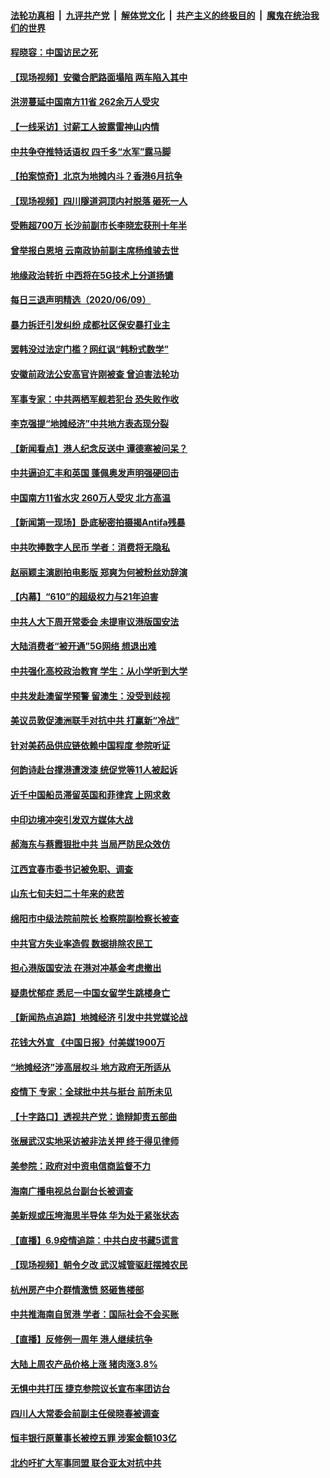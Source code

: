 ####  [法轮功真相](../../../../basic/blob/master/README.md?t=06101801) &nbsp;|&nbsp; [九评共产党](../../../../9ping.md/blob/master/README.md?t=06101801) &nbsp;|&nbsp; [解体党文化](../../../../jtdwh.md/blob/master/README.md?t=06101801)  &nbsp;|&nbsp; [共产主义的终极目的](../../../../gczydzjmd.md/blob/master/README.md?t=06101801) &nbsp;|&nbsp; [魔鬼在统治我们的世界](../../../../mgztzwmdsj.md/blob/master/README.md?t=06101801) 


#### [程晓容：中国访民之死](../pages/nsc413/n12174904.md?t=06101801) 

#### [【现场视频】安徽合肥路面塌陷 两车陷入其中](../pages/nsc413/n12174696.md?t=06101801) 

#### [洪涝蔓延中国南方11省 262余万人受灾](../pages/nsc413/n12174625.md?t=06101801) 

#### [【一线采访】讨薪工人披露雷神山内情](../pages/nsc413/n12173721.md?t=06101801) 

#### [中共争夺推特话语权 四千多“水军”露马脚](../pages/nsc413/n12174552.md?t=06101801) 

#### [【拍案惊奇】北京为地摊内斗？香港6月抗争](../pages/nsc413/n12174404.md?t=06101801) 

#### [【现场视频】四川隧道洞顶内衬脱落 砸死一人](../pages/nsc413/n12174467.md?t=06101801) 

#### [受贿超700万 长沙前副市长李晓宏获刑十年半](../pages/nsc413/n12174540.md?t=06101801) 

#### [曾举报白恩培 云南政协前副主席杨维骏去世](../pages/nsc413/n12174321.md?t=06101801) 

#### [地缘政治转折 中西将在5G技术上分道扬镳](../pages/nsc413/n12173903.md?t=06101801) 

#### [每日三退声明精选（2020/06/09）](../pages/nsc413/n12174422.md?t=06101801) 

#### [暴力拆迁引发纠纷 成都社区保安暴打业主](../pages/nsc413/n12174292.md?t=06101801) 

#### [罢韩没过法定门槛？网红讽“韩粉式数学”](../pages/nsc413/n12174102.md?t=06101801) 

#### [安徽前政法公安高官许刚被查 曾迫害法轮功](../pages/nsc413/n12174280.md?t=06101801) 

#### [军事专家：中共两栖军舰若犯台 恐失败作收](../pages/nsc413/n12174262.md?t=06101801) 

#### [李克强提“地摊经济”中共地方表态现分裂](../pages/nsc413/n12174112.md?t=06101801) 

#### [【新闻看点】港人纪念反送中 谭德塞被问呆？](../pages/nsc413/n12173850.md?t=06101801) 

#### [中共逼迫汇丰和英国 蓬佩奥发声明强硬回击](../pages/nsc413/n12173986.md?t=06101801) 

#### [中国南方11省水灾 260万人受灾 北方高温](../pages/nsc413/n12173768.md?t=06101801) 

#### [【新闻第一现场】卧底秘密拍摄揭Antifa残暴](../pages/nsc413/n12174010.md?t=06101801) 

#### [中共吹捧数字人民币 学者：消费将无隐私](../pages/nsc413/n12174001.md?t=06101801) 

#### [赵丽颖主演剧拍电影版 郑爽为何被粉丝劝辞演](../pages/nsc413/n12173794.md?t=06101801) 

#### [【内幕】“610”的超级权力与21年迫害](../pages/nsc413/n12159441.md?t=06101801) 

#### [中共人大下周开常委会 未提审议港版国安法](../pages/nsc413/n12173806.md?t=06101801) 

#### [大陆消费者“被开通”5G网络 想退出难](../pages/nsc413/n12173761.md?t=06101801) 

#### [中共强化高校政治教育 学生：从小学听到大学](../pages/nsc413/n12173921.md?t=06101801) 

#### [中共发赴澳留学预警 留澳生：没受到歧视](../pages/nsc413/n12173857.md?t=06101801) 

#### [美议员敦促澳洲联手对抗中共 打赢新“冷战”](../pages/nsc413/n12173830.md?t=06101801) 

#### [针对美药品供应链依赖中国程度 参院听证](../pages/nsc413/n12173698.md?t=06101801) 

#### [何韵诗赴台撑港遭泼漆 统促党等11人被起诉](../pages/nsc413/n12173564.md?t=06101801) 

#### [近千中国船员滞留英国和菲律宾 上网求救](../pages/nsc413/n12173673.md?t=06101801) 

#### [中印边境冲突引发双方媒体大战](../pages/nsc413/n12173689.md?t=06101801) 

#### [郝海东与蔡霞狠批中共 当局严防民众效仿](../pages/nsc413/n12173575.md?t=06101801) 

#### [江西宜春市委书记被免职、调查](../pages/nsc413/n12173533.md?t=06101801) 

#### [山东七旬夫妇二十年来的悲苦](../pages/nsc413/n12164238.md?t=06101801) 

#### [绵阳市中级法院前院长 检察院副检察长被查](../pages/nsc413/n12172546.md?t=06101801) 

#### [中共官方失业率造假 数据排除农民工](../pages/nsc413/n12173478.md?t=06101801) 

#### [担心港版国安法 在港对冲基金考虑撤出](../pages/nsc413/n12173612.md?t=06101801) 

#### [疑患忧郁症 悉尼一中国女留学生跳楼身亡](../pages/nsc413/n12173316.md?t=06101801) 

#### [【新闻热点追踪】地摊经济 引发中共党媒论战](../pages/nsc413/n12173560.md?t=06101801) 

#### [花钱大外宣 《中国日报》付美媒1900万](../pages/nsc413/n12173477.md?t=06101801) 

#### [“地摊经济”涉高层权斗 地方政府无所适从](../pages/nsc413/n12173319.md?t=06101801) 

#### [疫情下 专家：全球批中共与挺台 前所未见](../pages/nsc413/n12170072.md?t=06101801) 

#### [【十字路口】透视共产党：诡辩卸责五部曲](../pages/nsc413/n12171593.md?t=06101801) 


#### [张展武汉实地采访被非法关押 终于得见律师](../pages/nsc413/n12172821.md?t=06101801) 

#### [美参院：政府对中资电信商监督不力](../pages/nsc413/n12173229.md?t=06101801) 

#### [海南广播电视总台副台长被调查](../pages/nsc413/n12172750.md?t=06101801) 

#### [美新规或压垮海思半导体 华为处于紧张状态](../pages/nsc413/n12173159.md?t=06101801) 

#### [【直播】6.9疫情追踪：中共白皮书藏5谎言](../pages/nsc413/n12172881.md?t=06101801) 

#### [【现场视频】朝令夕改 武汉城管驱赶摆摊农民](../pages/nsc413/n12172934.md?t=06101801) 

#### [杭州房产中介群情激愤 怒砸售楼部](../pages/nsc413/n12172842.md?t=06101801) 

#### [中共推海南自贸港 学者：国际社会不会买账](../pages/nsc413/n12172528.md?t=06101801) 

#### [【直播】反修例一周年 港人继续抗争](../pages/nsc413/n12171791.md?t=06101801) 

#### [大陆上周农产品价格上涨 猪肉涨3.8%](../pages/nsc413/n12172769.md?t=06101801) 

#### [无惧中共打压 捷克参院议长宣布率团访台](../pages/nsc413/n12172638.md?t=06101801) 

#### [四川人大常委会前副主任侯晓春被调查](../pages/nsc413/n12172554.md?t=06101801) 

#### [恒丰银行原董事长被控五罪 涉案金额103亿](../pages/nsc413/n12172636.md?t=06101801) 

#### [北约吁扩大军事同盟 联合亚太对抗中共](../pages/nsc413/n12172628.md?t=06101801) 

